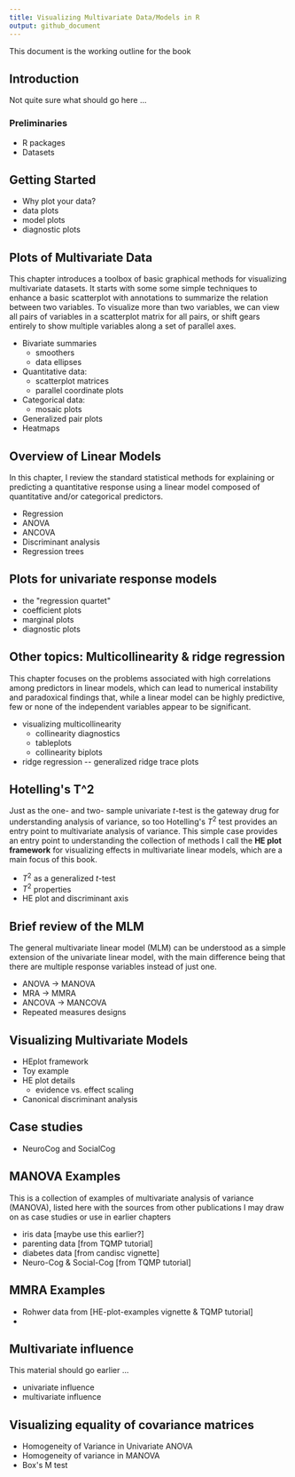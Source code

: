 ```yaml
---
title: Visualizing Multivariate Data/Models in R
output: github_document
---
```


This document is the working outline for the book

## Introduction

Not quite sure what should go here ...

### Preliminaries

- R packages
- Datasets

## Getting Started

- Why plot your data?
- data plots
- model plots
- diagnostic plots

## Plots of Multivariate Data

This chapter introduces a toolbox of basic graphical methods for visualizing multivariate datasets.
It starts with some some simple techniques to enhance a basic scatterplot with annotations to
summarize the relation between two variables. To visualize more than two variables, we can
view all pairs of variables in a scatterplot matrix for all pairs, or shift gears entirely
to show multiple variables along a set of parallel axes.

- Bivariate summaries
    - smoothers
    - data ellipses
- Quantitative data:
    - scatterplot matrices
    - parallel coordinate plots
- Categorical data:
    - mosaic plots
- Generalized pair plots
- Heatmaps

## Overview of Linear Models

In this chapter, I review the standard statistical methods for explaining or predicting a quantitative
response using a linear model composed of quantitative and/or categorical predictors.

- Regression
- ANOVA
- ANCOVA
-	Discriminant analysis
-	Regression trees

## Plots for univariate response models

- the "regression quartet"
- coefficient plots
- marginal plots
- diagnostic plots

## Other topics: Multicollinearity & ridge regression

This chapter focuses on the problems associated with high correlations among predictors in linear models,
which can lead to numerical instability and paradoxical findings that, while a linear model can be highly
predictive, few or none of the independent variables appear to be significant.

- visualizing multicollinearity
  - collinearity diagnostics
  - tableplots
  - collinearity biplots
- ridge regression -- generalized ridge trace plots

## Hotelling's T^2

Just as the one- and two- sample univariate $t$-test is the gateway drug for understanding
analysis of variance, so too Hotelling's $T^2$ test provides an entry point to multivariate analysis of variance. This simple case provides an entry point to understanding the collection of methods
I call the **HE plot framework** for visualizing effects in multivariate linear models, which
are a main focus of this book.

- $T^2$ as a generalized $t$-test
- $T^2$ properties
- HE plot and discriminant axis

## Brief review of the MLM

The general multivariate linear model (MLM) can be understood as a simple extension of the univariate linear model, with the main difference being that there are multiple response variables instead of just one.

- ANOVA -> MANOVA
- MRA -> MMRA
- ANCOVA -> MANCOVA
- Repeated measures designs

## Visualizing Multivariate Models

- HEplot framework
- Toy example
- HE plot details
  - evidence vs. effect scaling
- Canonical discriminant analysis

## Case studies

- NeuroCog and SocialCog

## MANOVA Examples

This is a collection of examples of multivariate analysis of variance (MANOVA), listed here with the sources
from other publications I may draw on as case studies or use in earlier chapters

- iris data [maybe use this earlier?]
- parenting data [from TQMP tutorial]
- diabetes data [from candisc vignette]
- Neuro-Cog & Social-Cog [from TQMP tutorial]

## MMRA Examples

- Rohwer data from [HE-plot-examples vignette & TQMP tutorial]
-   

## Multivariate influence

This material should go earlier ... 

- univariate influence
- multivariate influence

## Visualizing equality of covariance matrices

- Homogeneity of Variance in Univariate ANOVA
- Homogeneity of variance in MANOVA
- Box's M test

